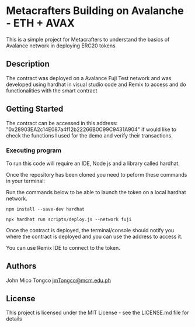 # Metacrafters Building on Avalanche - ETH + AVAX

This is a simple project for Metacrafters to understand the basics of Avalance network in deploying ERC20 tokens

## Description

The contract was deployed on a Avalance Fuji Test network and was developed using hardhat in visual studio code and Remix to access and do functionalities with the smart contract

## Getting Started

The contract can be accessed in this address: "0x28903EA2c14E087a4f12b22266B0C99C9431A904" if would like to check the functions I used for the demo and verify their transactions.

### Executing program

To run this code will require an IDE, Node js and a library called hardhat.

Once the repository has been cloned you need to peform these commands in your terminal:

Run the commands below to be able to launch the token on a local hardhat network.
```
npm install --save-dev hardhat

npx hardhat run scripts/deploy.js --network fuji
```

Once the contract is deployed, the terminal/console should notify you where the contract is deployed and you can use the address to access it.

You can use Remix IDE to connect to the token.

## Authors

John Mico Tongco
jmTongco@mcm.edu.ph

## License

This project is licensed under the MIT License - see the LICENSE.md file for details
